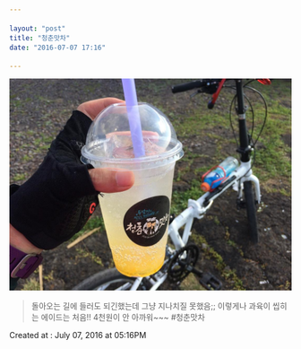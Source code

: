 ```yaml
---

layout: "post"  
title: "청춘맛차"  
date: "2016-07-07 17:16"

---
```


![Images](/13562130_166252960458130_941601834_n.jpg)

> 돌아오는 길에 들러도 되긴했는데 그냥 지나치질 못했음;; 이렇게나 과육이 씹히는 에이드는 처음!! 4천원이 안 아까워~~~ #청춘맛차

Created at : July 07, 2016 at 05:16PM
